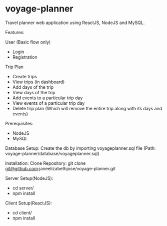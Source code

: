 # voyage-planner
Travel planner web application using ReactJS, NodeJS and MySQL.

Features:

User (Basic flow only)
-	Login 
-	Registration

Trip Plan
-	Create trips
-	View trips (in dashboard)
-	Add days of the trip
-	View days of the trip
-	Add events to a particular trip day
-	View events of a particular trip day
-	Delete trip plan (Which will remove the entire trip along with its days and events)


Prerequisites:
- NodeJS
- MySQL

Database Setup:
Create the db by importing voyageplanner.sql file (Path: voyage-planner/database/voyageplanner.sql)

Installation:
Clone Repository: git clone git@github.com:janeelizabethjose/voyage-planner.git

Server Setup(NodeJS):
- cd server/
- npm install

Client Setup(ReactJS):
- cd client/
- npm install


